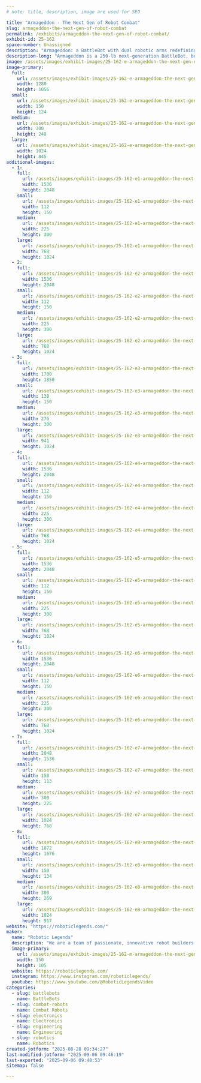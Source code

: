 ```yaml
---
# note: title, description, image are used for SEO

title: "Armageddon - The Next Gen of Robot Combat"
slug: armageddon-the-next-gen-of-robot-combat
permalink: /exhibits/armageddon-the-next-gen-of-robot-combat/
exhibit-id: 25-162
space-number: Unassigned
description: "Armageddon: a BattleBot with dual robotic arms redefining robot combat to inspire a new generation!"
description-long: "Armageddon is a 250-lb next-generation BattleBot, built to compete on the world stage with a unique twist: instead of traditional spinners or hammers, it wields dual articulated arms for combat. Designed and built by Robotic Legends, Armageddon showcases the fusion of advanced engineering, 3D printing, and wearable control systems. Our exhibit invites visitors to see how we’re pushing combat robotics into bold new territory—one that inspires future builders to think beyond convention."
image: /assets/images/exhibit-images/25-162-e-armageddon-the-next-gen-of-robot-combat-armageddon-omf-image-01-300x248.JPG
image-primary: 
  full:
    url: /assets/images/exhibit-images/25-162-e-armageddon-the-next-gen-of-robot-combat-armageddon-omf-image-01-full.JPG
    width: 1280
    height: 1056
  small:
    url: /assets/images/exhibit-images/25-162-e-armageddon-the-next-gen-of-robot-combat-armageddon-omf-image-01-150x124.JPG
    width: 150
    height: 124
  medium:
    url: /assets/images/exhibit-images/25-162-e-armageddon-the-next-gen-of-robot-combat-armageddon-omf-image-01-300x248.JPG
    width: 300
    height: 248
  large:
    url: /assets/images/exhibit-images/25-162-e-armageddon-the-next-gen-of-robot-combat-armageddon-omf-image-01-1024x845.JPG
    width: 1024
    height: 845
additional-images: 
  - 1:
    full:
      url: /assets/images/exhibit-images/25-162-e1-armageddon-the-next-gen-of-robot-combat-003-full.JPEG
      width: 1536
      height: 2048
    small:
      url: /assets/images/exhibit-images/25-162-e1-armageddon-the-next-gen-of-robot-combat-003-112x150.JPEG
      width: 112
      height: 150
    medium:
      url: /assets/images/exhibit-images/25-162-e1-armageddon-the-next-gen-of-robot-combat-003-225x300.JPEG
      width: 225
      height: 300
    large:
      url: /assets/images/exhibit-images/25-162-e1-armageddon-the-next-gen-of-robot-combat-003-768x1024.JPEG
      width: 768
      height: 1024
  - 2:
    full:
      url: /assets/images/exhibit-images/25-162-e2-armageddon-the-next-gen-of-robot-combat-002-full.JPEG
      width: 1536
      height: 2048
    small:
      url: /assets/images/exhibit-images/25-162-e2-armageddon-the-next-gen-of-robot-combat-002-112x150.JPEG
      width: 112
      height: 150
    medium:
      url: /assets/images/exhibit-images/25-162-e2-armageddon-the-next-gen-of-robot-combat-002-225x300.JPEG
      width: 225
      height: 300
    large:
      url: /assets/images/exhibit-images/25-162-e2-armageddon-the-next-gen-of-robot-combat-002-768x1024.JPEG
      width: 768
      height: 1024
  - 3:
    full:
      url: /assets/images/exhibit-images/25-162-e3-armageddon-the-next-gen-of-robot-combat-001-full.JPEG
      width: 1700
      height: 1850
    small:
      url: /assets/images/exhibit-images/25-162-e3-armageddon-the-next-gen-of-robot-combat-001-138x150.JPEG
      width: 138
      height: 150
    medium:
      url: /assets/images/exhibit-images/25-162-e3-armageddon-the-next-gen-of-robot-combat-001-276x300.JPEG
      width: 276
      height: 300
    large:
      url: /assets/images/exhibit-images/25-162-e3-armageddon-the-next-gen-of-robot-combat-001-941x1024.JPEG
      width: 941
      height: 1024
  - 4:
    full:
      url: /assets/images/exhibit-images/25-162-e4-armageddon-the-next-gen-of-robot-combat-004-full.JPEG
      width: 1536
      height: 2048
    small:
      url: /assets/images/exhibit-images/25-162-e4-armageddon-the-next-gen-of-robot-combat-004-112x150.JPEG
      width: 112
      height: 150
    medium:
      url: /assets/images/exhibit-images/25-162-e4-armageddon-the-next-gen-of-robot-combat-004-225x300.JPEG
      width: 225
      height: 300
    large:
      url: /assets/images/exhibit-images/25-162-e4-armageddon-the-next-gen-of-robot-combat-004-768x1024.JPEG
      width: 768
      height: 1024
  - 5:
    full:
      url: /assets/images/exhibit-images/25-162-e5-armageddon-the-next-gen-of-robot-combat-005-full.JPEG
      width: 1536
      height: 2048
    small:
      url: /assets/images/exhibit-images/25-162-e5-armageddon-the-next-gen-of-robot-combat-005-112x150.JPEG
      width: 112
      height: 150
    medium:
      url: /assets/images/exhibit-images/25-162-e5-armageddon-the-next-gen-of-robot-combat-005-225x300.JPEG
      width: 225
      height: 300
    large:
      url: /assets/images/exhibit-images/25-162-e5-armageddon-the-next-gen-of-robot-combat-005-768x1024.JPEG
      width: 768
      height: 1024
  - 6:
    full:
      url: /assets/images/exhibit-images/25-162-e6-armageddon-the-next-gen-of-robot-combat-006-full.JPEG
      width: 1536
      height: 2048
    small:
      url: /assets/images/exhibit-images/25-162-e6-armageddon-the-next-gen-of-robot-combat-006-112x150.JPEG
      width: 112
      height: 150
    medium:
      url: /assets/images/exhibit-images/25-162-e6-armageddon-the-next-gen-of-robot-combat-006-225x300.JPEG
      width: 225
      height: 300
    large:
      url: /assets/images/exhibit-images/25-162-e6-armageddon-the-next-gen-of-robot-combat-006-768x1024.JPEG
      width: 768
      height: 1024
  - 7:
    full:
      url: /assets/images/exhibit-images/25-162-e7-armageddon-the-next-gen-of-robot-combat-007-full.JPEG
      width: 2048
      height: 1536
    small:
      url: /assets/images/exhibit-images/25-162-e7-armageddon-the-next-gen-of-robot-combat-007-150x113.JPEG
      width: 150
      height: 113
    medium:
      url: /assets/images/exhibit-images/25-162-e7-armageddon-the-next-gen-of-robot-combat-007-300x225.JPEG
      width: 300
      height: 225
    large:
      url: /assets/images/exhibit-images/25-162-e7-armageddon-the-next-gen-of-robot-combat-007-1024x768.JPEG
      width: 1024
      height: 768
  - 8:
    full:
      url: /assets/images/exhibit-images/25-162-e8-armageddon-the-next-gen-of-robot-combat-img-9239-full.JPEG
      width: 1872
      height: 1676
    small:
      url: /assets/images/exhibit-images/25-162-e8-armageddon-the-next-gen-of-robot-combat-img-9239-150x134.JPEG
      width: 150
      height: 134
    medium:
      url: /assets/images/exhibit-images/25-162-e8-armageddon-the-next-gen-of-robot-combat-img-9239-300x269.JPEG
      width: 300
      height: 269
    large:
      url: /assets/images/exhibit-images/25-162-e8-armageddon-the-next-gen-of-robot-combat-img-9239-1024x917.JPEG
      width: 1024
      height: 917
website: "https://roboticlegends.com/"
maker: 
  name: "Robotic Legends"
  description: "We are a team of passionate, innovative robot builders and robot combat competitors from NC.  We have spent the last year building our first ever BattleBot... Armageddon!  It has 2 articulated arms attached to a 4 wheeled drive base.  The idea with this design was to try a new approach to robot combat; exchanging weapon and armor weight for more movement options and control during a fight.  We are competing at BBots Proving Grounds on 9/12, 9/13, & 9/14 against Arachnophobia.  We would LOVE to come show off our creation alongside the other BattleBots exhibits at the Orlando MF!"
  image-primary:
    url: /assets/images/exhibit-images/25-162-m-armageddon-the-next-gen-of-robot-combat-img-9254-150x105.JPEG
    width: 150
    height: 105
  website: https://roboticlegends.com/
  instagram: https://www.instagram.com/roboticlegends/
  youtube: https://www.youtube.com/@RoboticLegendsVideo
categories: 
  - slug: battlebots
    name: BattleBots
  - slug: combat-robots
    name: Combat Robots
  - slug: electronics
    name: Electronics
  - slug: engineering
    name: Engineering
  - slug: robotics
    name: Robotics
created-jotform: "2025-08-28 09:34:27"
last-modified-jotform: "2025-09-06 09:46:19"
last-exported: "2025-09-06 09:48:53"
sitemap: false

---
```

